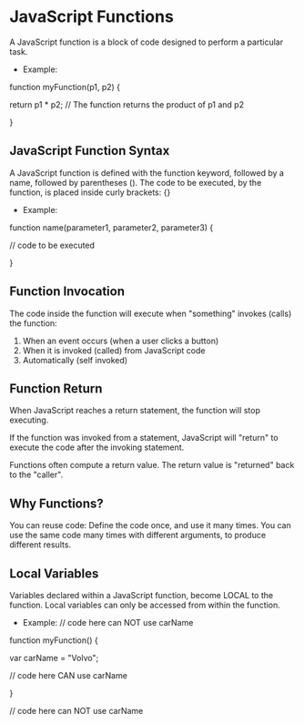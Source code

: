 # JavaScript Functions

A JavaScript function is a block of code designed to perform a particular task.

* Example: 

function myFunction(p1, p2) {

  return p1 * p2;   // The function returns the product of p1 and p2

}

## JavaScript Function Syntax
A JavaScript function is defined with the function keyword, followed by a name, followed by parentheses ().
The code to be executed, by the function, is placed inside curly brackets: {}

* Example:

function name(parameter1, parameter2, parameter3) {

  // code to be executed

}

## Function Invocation
The code inside the function will execute when "something" invokes (calls) the function:

1. When an event occurs (when a user clicks a button)
2. When it is invoked (called) from JavaScript code
3. Automatically (self invoked)

## Function Return
When JavaScript reaches a return statement, the function will stop executing.

If the function was invoked from a statement, JavaScript will "return" to execute the code after the invoking statement.

Functions often compute a return value. The return value is "returned" back to the "caller".

## Why Functions?
You can reuse code: Define the code once, and use it many times.
You can use the same code many times with different arguments, to produce different results.

## Local Variables
Variables declared within a JavaScript function, become LOCAL to the function.
Local variables can only be accessed from within the function.

* Example:
// code here can NOT use carName

function myFunction() {

  var carName = "Volvo";

  // code here CAN use carName

}

// code here can NOT use carName

